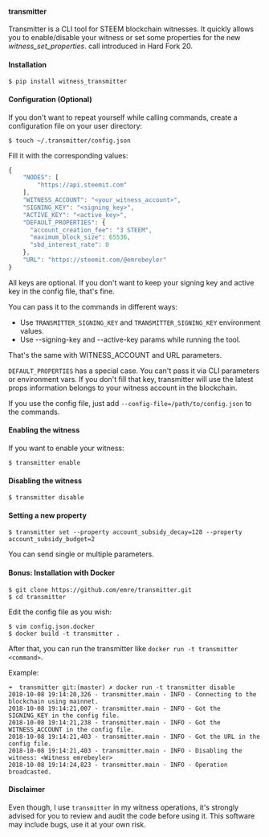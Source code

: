 #### transmitter

Transmitter is a CLI tool for STEEM blockchain witnesses. It quickly
allows you to enable/disable your witness or set some properties for the new
*witness_set_properties*. call introduced in Hard Fork 20.

#### Installation

```
$ pip install witness_transmitter
```

#### Configuration (Optional)

If you don't want to repeat yourself while calling commands, create a configuration file on your user directory:

```
$ touch ~/.transmitter/config.json
```

Fill it with the corresponding values:

```javascript
{
    "NODES": [
        "https://api.steemit.com"
    ],
    "WITNESS_ACCOUNT": "<your_witness_account>",
    "SIGNING_KEY": "<signing_key>",
    "ACTIVE_KEY": "<active_key>",
    "DEFAULT_PROPERTIES": {
      "account_creation_fee": "3 STEEM",
      "maximum_block_size": 65536,
      "sbd_interest_rate": 0
    },
    "URL": "https://steemit.com/@emrebeyler"
}
```

All keys are optional. If you don't want to keep your signing key and active key in the config file, that's fine.

You can pass it to the commands in different ways:

- Use ```TRANSMITTER_SIGNING_KEY``` and ```TRANSMITTER_SIGNING_KEY``` environment values.
- Use --signing-key and --active-key params while running the tool.

That's the same with WITNESS_ACCOUNT and URL parameters. 

```DEFAULT_PROPERTIES``` has a special case. You can't pass it via CLI parameters or environment vars. If you
don't fill that key, transmitter will use the latest props information belongs to your witness account in the blockchain.

If you use the config file, just add ```--config-file=/path/to/config.json``` to the commands.

#### Enabling the witness

If you want to enable your witness:

```
$ transmitter enable 
```

#### Disabling the witness

```
$ transmitter disable
```

#### Setting a new property

```
$ transmitter set --property account_subsidy_decay=128 --property account_subsidy_budget=2
```

You can send single or multiple parameters.

#### Bonus: Installation with Docker

```
$ git clone https://github.com/emre/transmitter.git
$ cd transmitter
```
Edit the config file as you wish:

```
$ vim config.json.docker 
$ docker build -t transmitter .
```

After that, you can run the transmitter like ```docker run -t transmitter <command>```.

Example: 

```
➜  transmitter git:(master) ✗ docker run -t transmitter disable
2018-10-08 19:14:20,326 - transmitter.main - INFO - Connecting to the blockchain using mainnet.
2018-10-08 19:14:21,007 - transmitter.main - INFO - Got the SIGNING_KEY in the config file.
2018-10-08 19:14:21,238 - transmitter.main - INFO - Got the WITNESS_ACCOUNT in the config file.
2018-10-08 19:14:21,403 - transmitter.main - INFO - Got the URL in the config file.
2018-10-08 19:14:21,403 - transmitter.main - INFO - Disabling the witness: <Witness emrebeyler>
2018-10-08 19:14:24,823 - transmitter.main - INFO - Operation broadcasted.
```

#### Disclaimer

Even though, I use ```transmitter``` in my witness operations, it's strongly advised for you
to review and audit the code before using it. This software may include bugs, use it at your own risk.